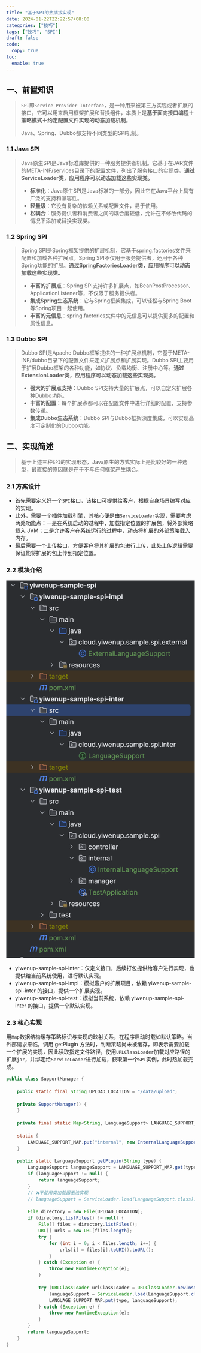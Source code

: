 ```yaml
---
title: "基于SPI的热插拔实现"
date: 2024-01-22T22:22:57+08:00
categories: ["技巧"]
tags: ["技巧", "SPI"]
draft: false
code:
  copy: true
toc:
  enable: true
---
```


## 一、前置知识

> `SPI`即`Service Provider Interface`，是一种用来被第三方实现或者扩展的接口，它可以用来启用框架扩展和替换组件，本质上是**基于面向接口编程＋策略模式＋约定配置文件实现的动态加载机制**。
>
> Java、Spring、Dubbo都支持不同类型的SPI机制。

### 1.1 Java SPI

> Java原生SPI是Java标准库提供的一种服务提供者机制。它基于在JAR文件的META-INF/services目录下的配置文件，列出了服务接口的实现类。**通过ServiceLoader类，应用程序可以动态加载这些实现类。**
>
> - **标准化**：Java原生SPI是Java标准的一部分，因此它在Java平台上具有广泛的支持和兼容性。
> - **轻量级**：它没有复杂的依赖关系或配置文件，易于使用。
> - **松耦合**：服务提供者和消费者之间的耦合度较低，允许在不修改代码的情况下添加或替换实现类。

### 1.2 Spring SPI

> Spring SPI是Spring框架提供的扩展机制，它基于spring.factories文件来配置和加载各种扩展点。Spring SPI不仅用于服务提供者，还用于各种Spring功能的扩展。**通过SpringFactoriesLoader类，应用程序可以动态加载这些实现类。**
>
> - **丰富的扩展点**：Spring SPI支持许多扩展点，如BeanPostProcessor、ApplicationListener等，不仅限于服务提供者。
> - **集成Spring生态系统**：它与Spring框架集成，可以轻松与Spring Boot等Spring项目一起使用。
> - **丰富的元信息**：spring.factories文件中的元信息可以提供更多的配置和属性信息。

### 1.3 Dubbo SPI

> Dubbo SPI是Apache Dubbo框架提供的一种扩展点机制，它基于META-INF/dubbo目录下的配置文件来定义扩展点和扩展实现。Dubbo SPI主要用于扩展Dubbo框架的各种功能，如协议、负载均衡、注册中心等。**通过ExtensionLoader类，应用程序可以动态加载这些实现类。**
>
> - **强大的扩展点支持**：Dubbo SPI支持大量的扩展点，可以自定义扩展各种Dubbo功能。
> - **丰富的配置**：每个扩展点都可以在配置文件中进行详细的配置，支持参数传递。
> - **集成Dubbo生态系统**：Dubbo SPI与Dubbo框架深度集成，可以实现高度可定制化的Dubbo功能。

## 二、实现简述

> 基于上述三种`SPI`的实现形态，Java原生的方式实际上是比较好的一种选型，最直接的原因就是在于不与任何框架产生耦合。

### 2.1 方案设计

- 首先需要定义好一个`SPI`接口，该接口可提供给客户，根据自身场景编写对应的实现。
- 此外，需要一个插件加载引擎，其核心便是由`ServiceLoader`实现，需要考虑两处功能点：一是在系统启动的过程中，加载指定位置的扩展包，将外部策略载入 JVM；二是允许客户在系统运行的过程中，动态将扩展的外部策略载入内存。
- 最后需要一个上传接口，方便客户将其扩展的包进行上传，此处上传逻辑需要保证能将扩展的包上传到指定位置。

### 2.2 模块介绍

![image-20240126210524543](../images/image-20240126210524543.png)

- yiwenup-sample-spi-inter：仅定义接口，后续打包提供给客户进行实现，也提供给当前系统使用，进行默认实现。
- yiwenup-sample-spi-impl：模拟客户的扩展项目，依赖 yiwenup-sample-spi-inter 的接口，提供一个扩展实现。
- yiwenup-sample-spi-test：模拟当前系统，依赖 yiwenup-sample-spi-inter 的接口，提供一个默认实现。

### 2.3 核心实现

用`Map`数据结构缓存策略标识与实现的映射关系，在程序启动时载如默认策略。当外部请求来临，调用 getPlugin 方法时，判断策略尚未被缓存，即表示需要加载一个扩展的实现，因此读取指定文件路径，使用`URLClassLoader`加载对应路径的扩展`jar`，并绑定给`ServiceLoader`进行加载，获取第一个`SPI`实例，此时热加载完成。

```java
public class SupportManager {

    public static final String UPLOAD_LOCATION = "/data/upload";

    private SupportManager() {
    }

    private final static Map<String, LanguageSupport> LANGUAGE_SUPPORT_MAP = new ConcurrentHashMap<>();

    static {
        LANGUAGE_SUPPORT_MAP.put("internal", new InternalLanguageSupport());
    }

    public static LanguageSupport getPlugin(String type) {
        LanguageSupport languageSupport = LANGUAGE_SUPPORT_MAP.get(type);
        if (languageSupport != null) {
            return languageSupport;
        }
        // ❌不使用类加载器无法实现
        // languageSupport = ServiceLoader.load(LanguageSupport.class).iterator().next();

        File directory = new File(UPLOAD_LOCATION);
        if (directory.listFiles() != null) {
            File[] files = directory.listFiles();
            URL[] urls = new URL[files.length];
            try {
                for (int i = 0; i < files.length; i++) {
                    urls[i] = files[i].toURI().toURL();
                }
            } catch (Exception e) {
                throw new RuntimeException(e);
            }

            try (URLClassLoader urlClassLoader = URLClassLoader.newInstance(urls, LanguageSupport.class.getClassLoader())) {
                languageSupport = ServiceLoader.load(LanguageSupport.class, urlClassLoader).iterator().next();
                LANGUAGE_SUPPORT_MAP.put(type, languageSupport);
            } catch (Exception e) {
                throw new RuntimeException(e);
            }
        }
        return languageSupport;
    }
}
```
